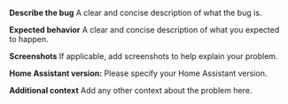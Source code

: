 <!--
Note: The Pi-hole V6 integration is not compatible with versions of Home Assistant prior to 2025.03.
-->

**Describe the bug**
A clear and concise description of what the bug is.

**Expected behavior**
A clear and concise description of what you expected to happen.

**Screenshots**
If applicable, add screenshots to help explain your problem.

**Home Assistant version:**
Please specify your Home Assistant version.

**Additional context**
Add any other context about the problem here.
